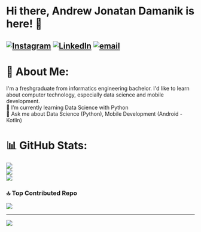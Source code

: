 # Hi there, Andrew Jonatan Damanik is here! 👋

[![Instagram](https://img.shields.io/badge/Instagram-%23E4405F.svg?logo=Instagram&logoColor=white)](https://instagram.com/andrewjd27) [![LinkedIn](https://img.shields.io/badge/LinkedIn-%230077B5.svg?logo=linkedin&logoColor=white)](https://linkedin.com/in/drewjd27) [![email](https://img.shields.io/badge/Email-D14836?logo=gmail&logoColor=white)](mailto:andrewdamanik23@gmail.com) 
---
# 💫 About Me:
I'm a freshgraduate from informatics engineering bachelor. I'd like to learn about computer technology, especially data science and mobile development.<br>🌱 I’m currently learning Data Science with Python<br>💬 Ask me about Data Science (Python), Mobile Development (Android - Kotlin)<br>


# 📊 GitHub Stats:
![](https://github-readme-stats.vercel.app/api?username=drewjd27&theme=dark&hide_border=false&include_all_commits=true&count_private=true)<br/>
![](https://nirzak-streak-stats.vercel.app/?user=drewjd27&theme=dark&hide_border=false)<br/>
![](https://github-readme-stats.vercel.app/api/top-langs/?username=drewjd27&theme=dark&hide_border=false&include_all_commits=true&count_private=true&layout=compact)

### 🔝 Top Contributed Repo
![](https://github-contributor-stats.vercel.app/api?username=drewjd27&limit=5&theme=tokyonight&combine_all_yearly_contributions=true)

---
[![](https://visitcount.itsvg.in/api?id=drewjd27&icon=3&color=0)](https://visitcount.itsvg.in)

<!-- Proudly created with GPRM ( https://gprm.itsvg.in ) -->
